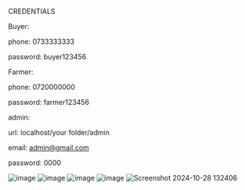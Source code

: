 CREDENTIALS

Buyer:

phone: 0733333333

password: buyer123456

Farmer:

phone: 0720000000

password: farmer123456

admin:

url: localhost/your folder/admin

email: admin@gmail.com

password: 0000

![image](https://github.com/user-attachments/assets/606ced77-971a-402b-8c8c-440dc61e1d72)
![image](https://github.com/user-attachments/assets/74a655cc-e824-4349-86c6-1dbd7c58996f)
![image](https://github.com/user-attachments/assets/99f71ea6-a0a6-4f21-916d-f1e9a7316ef4)
![image](https://github.com/user-attachments/assets/96a5aa76-3d63-44c9-90a4-9176d03ccb3e)
![Screenshot 2024-10-28 132406](https://github.com/user-attachments/assets/13b1b2d8-3655-4a2f-8853-901e96f17792)
